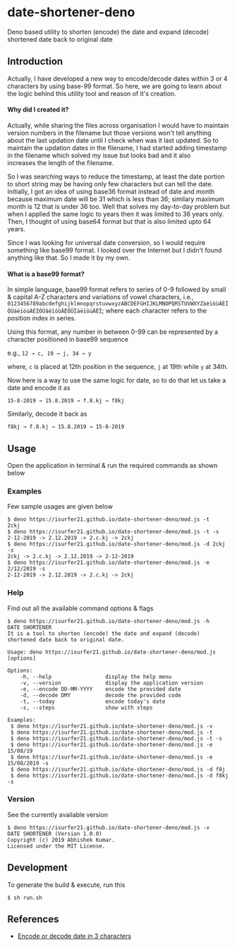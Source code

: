 # date-shortener-deno
Deno based utility to shorten (encode) the date and expand (decode) shortened date back to original date

## Introduction
Actually, I have developed a new way to encode/decode dates within 3 or 4 characters by using base-99 format. So here, we are going to learn about the logic behind this utility tool and reason of it's creation.

#### Why did I created it?
Actually, while sharing the files across organisation I would have to maintain version numbers in the filename but those versions won't tell anything about the last updation date until I check when was it last updated. So to maintain the updation dates in the filename, I had started adding timestamp in the filename which solved my issue but looks bad and it also increases the length of the filename. 

So I was searching ways to reduce the timestamp, at least the date portion to short string may be having only few characters but can tell the date. Initially, I got an idea of using base36 format instead of date and month because maximum date will be 31 which is less than 36; similary maximum month is 12 that is under 36 too. Well that solves my day-to-day problem but when I applied the same logic to years then it was limited to 36 years only. Then, I thought of using base64 format but that is also limited upto 64 years. 

Since I was looking for universal date conversion, so I would require something like base99 format. I looked over the Internet but I didn't found anything like that. So I made it by my own.

#### What is a base99 format?
In simple language, base99 format refers to series of 0-9 followed by small & capital A-Z characters and variations of vowel characters, i.e., `0123456789abcdefghijklmnopqrstuvwxyzABCDEFGHIJKLMNOPQRSTUVWXYZàèìòùÀÈÌÒÙáéíóúÁÉÍÓÚâêîôûÂÊÔÛÎäëïöüÄËÏ`; where each character refers to the position index in series.

Using this format, any number in between 0-99 can be represented by a character positioned in base99 sequence 

e.g., `12 → c, 19 → j, 34 → y`

where, `c` is placed at 12th position in the sequence, `j` at 19th while `y` at 34th.

Now here is a way to use the same logic for date, so to do that let us take a date and encode it as

`15-8-2019 → 15.8.2019 → f.8.kj → f8kj`

Similarly, decode it back as

`f8kj → f.8.kj → 15.8.2019 → 15-8-2019`

## Usage
Open the application in terminal & run the required commands as shown below

### Examples
Few sample usages are given below

```
$ deno https://isurfer21.github.io/date-shortener-deno/mod.js -t
2ckj
$ deno https://isurfer21.github.io/date-shortener-deno/mod.js -t -s
2-12-2019 -> 2.12.2019 -> 2.c.kj -> 2ckj
$ deno https://isurfer21.github.io/date-shortener-deno/mod.js -d 2ckj -s
2ckj -> 2.c.kj -> 2.12.2019 -> 2-12-2019
$ deno https://isurfer21.github.io/date-shortener-deno/mod.js -e 2/12/2019 -s
2-12-2019 -> 2.12.2019 -> 2.c.kj -> 2ckj
```

### Help
Find out all the available command options & flags 

```
$ deno https://isurfer21.github.io/date-shortener-deno/mod.js -h
DATE SHORTENER
It is a tool to shorten (encode) the date and expand (decode) shortened date back to original date.

Usage: deno https://isurfer21.github.io/date-shortener-deno/mod.js [options]

Options:
    -h, --help                 display the help menu
    -v, --version              display the application version
    -e, --encode DD-MM-YYYY    encode the provided date
    -d, --decode DMY           decode the provided code
    -t, --today                encode today's date
    -s, --steps                show with steps

Examples: 
 $ deno https://isurfer21.github.io/date-shortener-deno/mod.js -v 
 $ deno https://isurfer21.github.io/date-shortener-deno/mod.js -t 
 $ deno https://isurfer21.github.io/date-shortener-deno/mod.js -t -s 
 $ deno https://isurfer21.github.io/date-shortener-deno/mod.js -e 15/08/19 
 $ deno https://isurfer21.github.io/date-shortener-deno/mod.js -e 15/08/2019 -s 
 $ deno https://isurfer21.github.io/date-shortener-deno/mod.js -d f8j 
 $ deno https://isurfer21.github.io/date-shortener-deno/mod.js -d f8kj -s 

```

### Version
See the currently available version

```
$ deno https://isurfer21.github.io/date-shortener-deno/mod.js -v
DATE SHORTENER (Version 1.0.0)
Copyright (c) 2019 Abhishek Kumar.
Licensed under the MIT License.
```

## Development
To generate the build & execute, run this

```
$ sh run.sh
```

## References
- [Encode or decode date in 3 characters](http://akzcool.blogspot.com/2019/10/encode-or-decode-in-3-characters.html)
